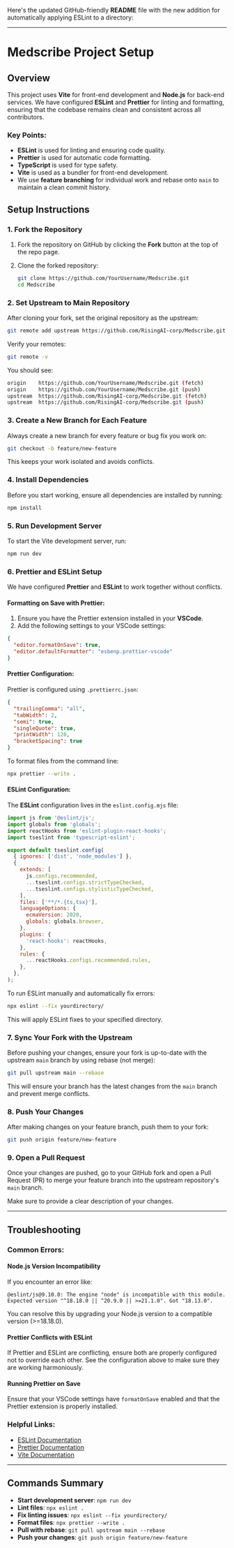Here's the updated GitHub-friendly **README** file with the new addition for automatically applying ESLint to a directory:

---

# Medscribe Project Setup

## Overview

This project uses **Vite** for front-end development and **Node.js** for back-end services. We have configured **ESLint** and **Prettier** for linting and formatting, ensuring that the codebase remains clean and consistent across all contributors.

### Key Points:
- **ESLint** is used for linting and ensuring code quality.
- **Prettier** is used for automatic code formatting.
- **TypeScript** is used for type safety.
- **Vite** is used as a bundler for front-end development.
- We use **feature branching** for individual work and rebase onto `main` to maintain a clean commit history.

## Setup Instructions

### 1. Fork the Repository

1. Fork the repository on GitHub by clicking the **Fork** button at the top of the repo page.
2. Clone the forked repository:

   ```bash
   git clone https://github.com/YourUsername/Medscribe.git
   cd Medscribe
   ```

### 2. Set Upstream to Main Repository

After cloning your fork, set the original repository as the upstream:

```bash
git remote add upstream https://github.com/RisingAI-corp/Medscribe.git
```

Verify your remotes:

```bash
git remote -v
```

You should see:

```bash
origin    https://github.com/YourUsername/Medscribe.git (fetch)
origin    https://github.com/YourUsername/Medscribe.git (push)
upstream  https://github.com/RisingAI-corp/Medscribe.git (fetch)
upstream  https://github.com/RisingAI-corp/Medscribe.git (push)
```

### 3. Create a New Branch for Each Feature

Always create a new branch for every feature or bug fix you work on:

```bash
git checkout -b feature/new-feature
```

This keeps your work isolated and avoids conflicts.

### 4. Install Dependencies

Before you start working, ensure all dependencies are installed by running:

```bash
npm install
```

### 5. Run Development Server

To start the Vite development server, run:

```bash
npm run dev
```

### 6. Prettier and ESLint Setup

We have configured **Prettier** and **ESLint** to work together without conflicts.

#### Formatting on Save with Prettier:
1. Ensure you have the Prettier extension installed in your **VSCode**.
2. Add the following settings to your VSCode settings:

```json
{
  "editor.formatOnSave": true,
  "editor.defaultFormatter": "esbenp.prettier-vscode"
}
```

#### Prettier Configuration:
Prettier is configured using `.prettierrc.json`:

```json
{
  "trailingComma": "all",
  "tabWidth": 2,
  "semi": true,
  "singleQuote": true,
  "printWidth": 120,
  "bracketSpacing": true
}
```

To format files from the command line:

```bash
npx prettier --write .
```

#### ESLint Configuration:

The **ESLint** configuration lives in the `eslint.config.mjs` file:

```js
import js from '@eslint/js';
import globals from 'globals';
import reactHooks from 'eslint-plugin-react-hooks';
import tseslint from 'typescript-eslint';

export default tseslint.config(
  { ignores: ['dist', 'node_modules'] },
  {
    extends: [
      js.configs.recommended, 
      ...tseslint.configs.strictTypeChecked,
      ...tseslint.configs.stylisticTypeChecked,
    ],
    files: ['**/*.{ts,tsx}'],
    languageOptions: {
      ecmaVersion: 2020,
      globals: globals.browser,
    },
    plugins: {
      'react-hooks': reactHooks,
    },
    rules: {
      ...reactHooks.configs.recommended.rules,
    },
  },
);
```

To run ESLint manually and automatically fix errors:

```bash
npx eslint --fix yourdirectory/
```

This will apply ESLint fixes to your specified directory.

### 7. Sync Your Fork with the Upstream

Before pushing your changes, ensure your fork is up-to-date with the upstream `main` branch by using rebase (not merge):

```bash
git pull upstream main --rebase
```

This will ensure your branch has the latest changes from the `main` branch and prevent merge conflicts.

### 8. Push Your Changes

After making changes on your feature branch, push them to your fork:

```bash
git push origin feature/new-feature
```

### 9. Open a Pull Request

Once your changes are pushed, go to your GitHub fork and open a Pull Request (PR) to merge your feature branch into the upstream repository's `main` branch.

Make sure to provide a clear description of your changes.

---

## Troubleshooting

### Common Errors:

#### Node.js Version Incompatibility
If you encounter an error like:

```
@eslint/js@9.10.0: The engine "node" is incompatible with this module. Expected version "^18.18.0 || ^20.9.0 || >=21.1.0". Got "18.13.0".
```

You can resolve this by upgrading your Node.js version to a compatible version (>=18.18.0).

#### Prettier Conflicts with ESLint
If Prettier and ESLint are conflicting, ensure both are properly configured not to override each other. See the configuration above to make sure they are working harmoniously.

#### Running Prettier on Save
Ensure that your VSCode settings have `formatOnSave` enabled and that the Prettier extension is properly installed.

### Helpful Links:
- [ESLint Documentation](https://eslint.org/docs/latest/)
- [Prettier Documentation](https://prettier.io/docs/en/index.html)
- [Vite Documentation](https://vitejs.dev/guide/)

---

## Commands Summary

- **Start development server**: `npm run dev`
- **Lint files**: `npx eslint .`
- **Fix linting issues**: `npx eslint --fix yourdirectory/`
- **Format files**: `npx prettier --write .`
- **Pull with rebase**: `git pull upstream main --rebase`
- **Push your changes**: `git push origin feature/new-feature`
